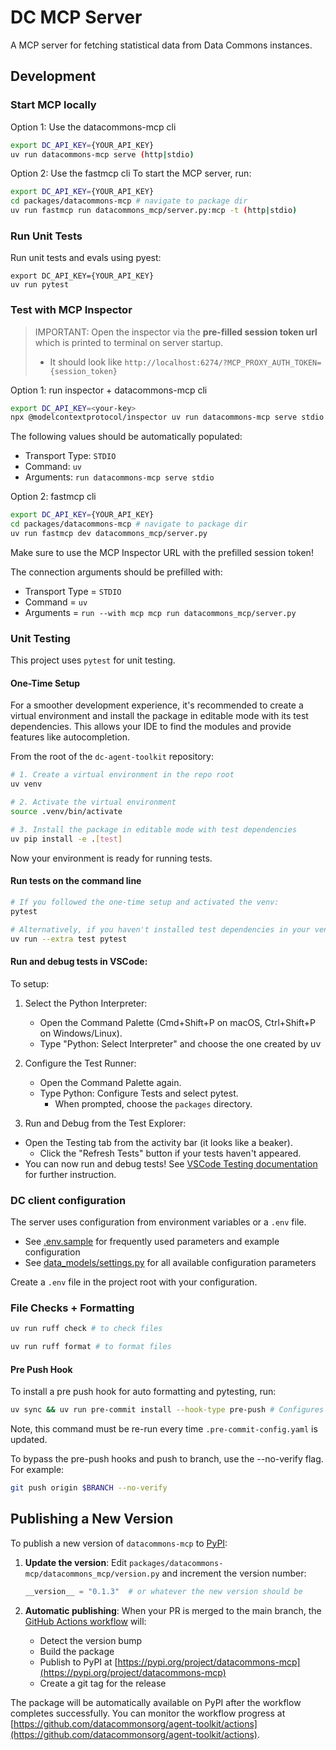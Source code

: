 # DC MCP Server

A MCP server for fetching statistical data from Data Commons instances.

## Development


### Start MCP locally

Option 1: Use the datacommons-mcp cli
```bash
export DC_API_KEY={YOUR_API_KEY}
uv run datacommons-mcp serve (http|stdio)
```

Option 2: Use the fastmcp cli
To start the MCP server, run:
```bash
export DC_API_KEY={YOUR_API_KEY}
cd packages/datacommons-mcp # navigate to package dir
uv run fastmcp run datacommons_mcp/server.py:mcp -t (http|stdio)
```

### Run Unit Tests

Run unit tests and evals using pyest:

```
export DC_API_KEY={YOUR_API_KEY}
uv run pytest
```

### Test with MCP Inspector

> IMPORTANT: Open the inspector via the **pre-filled session token url** which is printed to terminal on server startup.
> * It should look like `http://localhost:6274/?MCP_PROXY_AUTH_TOKEN={session_token}`

Option 1: run inspector + datacommons-mcp cli
```bash
export DC_API_KEY=<your-key> 
npx @modelcontextprotocol/inspector uv run datacommons-mcp serve stdio
```

The following values should be automatically populated:

- Transport Type: `STDIO`
- Command: `uv`
- Arguments: `run datacommons-mcp serve stdio`


Option 2: fastmcp cli
```bash
export DC_API_KEY={YOUR_API_KEY}
cd packages/datacommons-mcp # navigate to package dir
uv run fastmcp dev datacommons_mcp/server.py
```

Make sure to use the MCP Inspector URL with the prefilled session token!

The connection arguments should be prefilled with:
* Transport Type = `STDIO`
* Command = `uv`
* Arguments = `run --with mcp mcp run datacommons_mcp/server.py`

### Unit Testing

This project uses `pytest` for unit testing.

#### One-Time Setup

For a smoother development experience, it's recommended to create a virtual environment and install the package in editable mode with its test dependencies. This allows your IDE to find the modules and provide features like autocompletion.

From the root of the `dc-agent-toolkit` repository:

```bash
# 1. Create a virtual environment in the repo root
uv venv

# 2. Activate the virtual environment
source .venv/bin/activate

# 3. Install the package in editable mode with test dependencies
uv pip install -e .[test]
```

Now your environment is ready for running tests.

#### Run tests on the command line

```bash
# If you followed the one-time setup and activated the venv:
pytest

# Alternatively, if you haven't installed test dependencies in your venv:
uv run --extra test pytest
```

#### Run and debug tests in VSCode:

To setup:
1. Select the Python Interpreter:
   * Open the Command Palette (Cmd+Shift+P on macOS, Ctrl+Shift+P on Windows/Linux).
   * Type "Python: Select Interpreter" and choose the one created by uv

1. Configure the Test Runner:
   * Open the Command Palette again.
   * Type Python: Configure Tests and select pytest.
      * When prompted, choose the `packages` directory.

1.  Run and Debug from the Test Explorer:
   * Open the Testing tab from the activity bar (it looks like a beaker).
      * Click the "Refresh Tests" button if your tests haven't appeared.
   * You can now run and debug tests! See [VSCode Testing documentation](https://code.visualstudio.com/docs/debugtest/testing#_run-and-debug-tests) for further instruction.


### DC client configuration

The server uses configuration from environment variables or a `.env` file. 

- See [.env.sample](../.env.sample) for frequently used parameters and example configuration
- See [data_models/settings.py](../datacommons_mcp/data_models/settings.py) for all available configuration parameters

Create a `.env` file in the project root with your configuration.

### File Checks + Formatting
```bash
uv run ruff check # to check files

uv run ruff format # to format files
```

#### Pre Push Hook
To install a pre push hook for auto formatting and pytesting, run:
```bash
uv sync && uv run pre-commit install --hook-type pre-push # Configures pre-commit hooks for formatting repo prior to push
```
Note, this command must be re-run every time `.pre-commit-config.yaml` is updated.

To bypass the pre-push hooks and push to branch, use the --no-verify flag. For example:
```bash
git push origin $BRANCH --no-verify
```


## Publishing a New Version

To publish a new version of `datacommons-mcp` to [PyPI](https://pypi.org/project/datacommons-mcp):

1. **Update the version**: Edit `packages/datacommons-mcp/datacommons_mcp/version.py` and increment the version number:
   ```python
   __version__ = "0.1.3"  # or whatever the new version should be
   ```

2. **Automatic publishing**: When your PR is merged to the main branch, the [GitHub Actions workflow](.github/workflows/build-and-publish-datacommons-mcp.yaml) will:
   - Detect the version bump
   - Build the package
   - Publish to PyPI at [https://pypi.org/project/datacommons-mcp](https://pypi.org/project/datacommons-mcp)
   - Create a git tag for the release

The package will be automatically available on PyPI after the workflow completes successfully. You can monitor the workflow progress at [https://github.com/datacommonsorg/agent-toolkit/actions](https://github.com/datacommonsorg/agent-toolkit/actions).